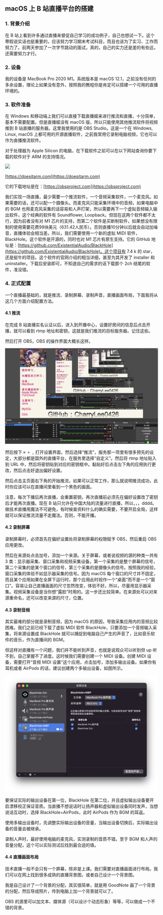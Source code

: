 ## macOS 上 B 站直播平台的搭建

### 1. 背景介绍

在 B 站上看到许多通过直播来督促自己学习的成功例子，自己也想试一下。这个寒假说实话也挺重要的，应该努力学习期末考试科目，而且也该为了实习、工作而努力了。前两天参加了一次字节跳动的面试，真的，自己的实力还是差的有些远，还需要努力才行。

### 2. 设备

我的设备是 MacBook Pro 2020 M1。系统版本是 macOS 12.1，之前没有任何的多余设置，理论上如果没有意外，按照我的教程你是肯定可以搭建一个可用的直播环境的。

### 3. 软件准备

在 Windows 和移动端上我们可以直接下载直播姬来进行推流和直播，十分简单，基本不需要配置。但是直播姬没有 macOS 版，所以只能使用其他推流软件将视频推到 B 站直播的服务器。这里我使用的是 OBS Studio。这是一个在 Windows, Linux, macOS 上都可用的开源直播软件，之前我常用它录制电脑视频，它也可以作为直播推流软件。

对于处理器为 Apple Silicon 的电脑，在下载软件之前可以在以下网站查询你要下载的软件对于 ARM 的支持情况。

![](./images/DoesItARM.png)

[https://doesitarm.com](https://doesitarm.com)

它的下载地址是在：[https://obsproject.com](https://obsproject.com)

我们实现一场直播，最少需要一个推流软件，一个音频采集软件，一个麦克风。如果需要的话，还可以配一个摄像头。而麦克风只能采集环境中的音频，如果电脑中的 BGM 也用麦克风采集的话容易和人声打架，所以需要再下一个虚拟音频输入输出软件，这个经典的软件有 Soundflower, Loopback。但现在这两个软件都不太行，因为前者没有对 M1 芯片的支持，而第二个软件是买断制软件，如果想没有限制的使用需要花费99块美元（631.42人民币）。否则直播10分钟以后就会自动加噪音，直播体验会相当差。所以，我们需要使用一个新的虚拟 MIDI 软件，BlackHole。这个软件是开源的，同时也对 M1 芯片有原生支持。它的 GitHub 地址是：[https://github.com/ExistentialAudio/BlackHole](https://github.com/ExistentialAudio/BlackHole)。这个项目有 7.4 k 的 star，还是挺牛的项目。这个软件的官网介绍的相当详细，甚至为其开发了 installer 和 uninstaller。下载后安装即可，不知道自己的需求的话下载那个 2ch 结尾的软件，准没错。

### 4. 正式配置

一个直播最基础的，就是推流、录制屏幕、录制声音，直播画面布局，下面我将从这几个方面介绍配置方法。

#### 4.1 推流

在完成 B 站直播实名认证以后，进入到开播中心，设置好房间的信息后点击开播，就可以看到 rtmp 地址和密钥，这就是我们推流的目标服务器。记住这些。

然后打开 OBS，OBS 的操作界面大概长这样。

![](./images/OBSMain.png)

然后按下 `⌘ + ,` 打开设置界面，然后选择“推流”，服务那一项里有很多预先的设定，大部分都是国外的直播平台，在服务里选择“自定义”。然后将 rtmp 地址贴入到 URL 中，然后将密钥贴到对应的密钥框中。黏贴好后点击左下角的应用执行更改，然后点击好退出偏好设置。

然后点击主页面右下角的开始推流，如果可以正常工作，那么就说明推流成功，此时你应该可以在直播间里看到一个黑色的画面。

注意，每次下播后再次直播，会重置密钥，再次直播前必须先在偏好设置改了密钥后才能再次直播。现在 B 站只允许在中国大陆的流量进行直播，所以，，，dddd。做技术直播用魔法不可避免，有时候查资料什么的确实需要，不要开启全局，这样就可以保证推流流量不走魔法。否则，不能开播。

#### 4.2 录制屏幕

录制屏幕时，必须首先在偏好设置处将录制屏幕的权限赋予 OBS，然后重启 OBS 应用更改。

然后在来源处点击加号，添加一个来源。关于屏幕，或者说视频的源的种类一共有 3 类：显示器采集、窗口采集和视频采集设备。第一个采集的是整个屏幕的信号，第二个采集的是某个窗口的信号，第三个采集的是摄像头的信号。按照我的经验，窗口采集的体验不如显示器采集的信号。因为 macOS 每个窗口的尺寸并不固定，而且某个应用如果在全屏下运行时，那个应用此时视作一个“桌面”而不是一个“窗口”。容易让自己直播画面的尺寸忽然改变，体验不好。所以，尽量用显示器采集。视频采集设备是当你想“露脸”时用的。这一步还比较简单。在来源处可以对来源重命名，还可以改变来源的尺寸，位置。

#### 4.3 录制音频

其实最难的部分就是录制音频，因为 macOS 的原因，导致采集应用内的音频比较困难。我们之前已经下载了虚拟 MIDI 软件 BlackHole，只要添加一个音频输入采集，将来源设置成 BlackHole 就可以捕捉到电脑自己产生的声音了，比如音乐软件的音乐，作为直播间的 BGM。

但这样对直播有一个问题，我们并不能听到声音，也就是说观众可以听到但 up 听不到，自己掌握不了进度。这时候我们需要创建一个 MIDI 设备。创建 MIDI 设备，需要打开“音频 MIDI 设置”这个应用，点击加号，添加多输出设备。如果你有耳机或者 AirPods 的话，建议创建两个多输出设备，如图所示。

![](./images/MIDI.png)

要保证实际的输出设备在第一位，BlackHole 在第二位，并且虚拟输出设备要开启漂移校正保证音质。当直播不想说话时让扬声器和虚拟输出设备同时发声，当想说话互动时，选择 BlackHole+AirPods，此时 AirPods 作为 BGM 的耳返。

使用多输出设备时，先调整实际输出设备的音量，当输出设备切换后，实际输出设备的音量会被继承。

录制人声时，最好使用电脑的麦克风，实测录制的音质不错。至于 BGM 和人声的音量分配，这个可以实际测试后找到最合适的值。

#### 4.4 直播画面布局

技术直播一般不会只有一个屏幕，除非是上课。我们需要对直播画面进行布局。我们可以在网上找到很多成熟的直播背景图，或者自己设计一个背景图。

我是自己设计了一个背景的分配，其实很简单，就是用 GoodNote 画了一个背景的分配，然后导成照片，传到电脑上加一个背景就可以了。

OBS 的源里可以加文本、媒体源（可以设计个动态形象）等等，可以做成一个不错的背景。
